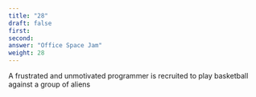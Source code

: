 ```yaml
---
title: "28"
draft: false
first: 
second:
answer: "Office Space Jam"
weight: 28
---
```

A frustrated and unmotivated programmer is recruited to play basketball against a group of aliens